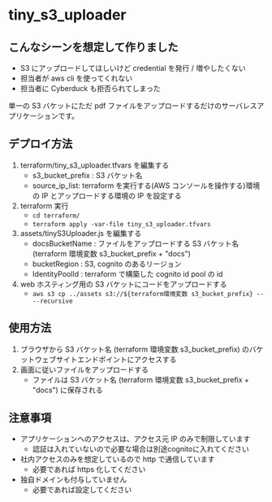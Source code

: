 # tiny_s3_uploader

## こんなシーンを想定して作りました

- S3 にアップロードしてほしいけど credential を発行 / 増やしたくない
- 担当者が aws cli を使ってくれない
- 担当者に Cyberduck も拒否られてしまった

単一の S3 バケットにただ pdf ファイルをアップロードするだけのサーバレスアプリケーションです。

## デプロイ方法

1. terraform/tiny_s3_uploader.tfvars を編集する
    - s3_bucket_prefix : S3 バケット名
    - source_ip_list: terraform を実行する(AWS コンソールを操作する)環境の IP とアップロードする環境の IP を設定する
1. terraform 実行
    - `cd terraform/`
    - `terraform apply -var-file tiny_s3_uploader.tfvars`
1. assets/tinyS3Uploader.js を編集する
    - docsBucketName : ファイルをアップロードする S3 バケット名 (terraform 環境変数 s3_bucket_prefix + "docs")
    - bucketRegion : S3, cognito のあるリージョン
    - IdentityPoolId : terraform で構築した cognito id pool の id
1. web ホスティング用の S3 バケットにコードをアップロードする
    - `aws s3 cp ../assets s3://${terraform環境変数 s3_bucket_prefix} ----recursive`

## 使用方法

1. ブラウザから S3 バケット名 (terraform 環境変数 s3_bucket_prefix) のバケットウェブサイトエンドポイントにアクセスする
1. 画面に従いファイルをアップロードする
    - ファイルは S3 バケット名 (terraform 環境変数 s3_bucket_prefix + "docs") に保存される

## 注意事項

- アプリケーションへのアクセスは、アクセス元 IP のみで制限しています
    - 認証は入れていないので必要な場合は別途cognitoに入れてください
- 社内アクセスのみを想定しているので http で通信しています
    - 必要であれば https 化してください
- 独自ドメインも付与していません
    - 必要であれば設定してください
